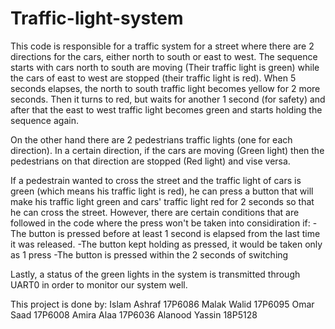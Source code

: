 # Traffic-light-system
This code is responsible for a traffic system for a street where there are 2 directions for the cars,
either north to south or east to west. The sequence starts with cars north to south are moving (Their traffic light is green)
while the cars of east to west are stopped (their traffic light is red). When 5 seconds elapses, the north to south traffic 
light becomes yellow for 2 more seconds. Then it turns to red, but waits for another 1 second (for safety) and after that the
east to west traffic light becomes green and starts holding the sequence again.

On the other hand there are 2 pedestrians traffic lights (one for each direction). In a certain direction, if the cars
are moving (Green light) then the pedestrians on that direction are stopped (Red light) and vise versa.

If a pedestrain wanted to cross the street and the traffic light of cars is green (which means his traffic light is red),
he can press a button that will make his traffic light green and cars' traffic light red for 2 seconds so that he can cross
the street.
However, there are certain conditions that are followed in the code where the press won't be taken into considiration if:
-The button is pressed before at least 1 second is elapsed from the last time it was released.
-The button kept holding as pressed, it would be taken only as 1 press
-The button is pressed within the 2 seconds of switching

Lastly, a status of the green lights in the system is transmitted through UART0 in order to monitor our system well.


This project is done by:
Islam Ashraf 17P6086
Malak Walid 17P6095
Omar Saad 17P6008
Amira Alaa 17P6036
Alanood Yassin 18P5128
